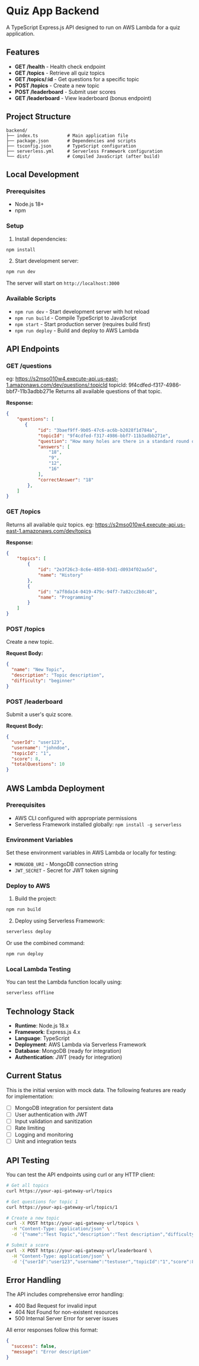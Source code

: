 # Quiz App Backend

A TypeScript Express.js API designed to run on AWS Lambda for a quiz application.

## Features

- **GET /health** - Health check endpoint
- **GET /topics** - Retrieve all quiz topics
- **GET /topics/:id** - Get questions for a specific topic
- **POST /topics** - Create a new topic
- **POST /leaderboard** - Submit user scores
- **GET /leaderboard** - View leaderboard (bonus endpoint)

## Project Structure

```
backend/
├── index.ts           # Main application file
├── package.json       # Dependencies and scripts
├── tsconfig.json      # TypeScript configuration
├── serverless.yml     # Serverless Framework configuration
└── dist/              # Compiled JavaScript (after build)
```

## Local Development

### Prerequisites
- Node.js 18+
- npm

### Setup

1. Install dependencies:
```bash
npm install
```

2. Start development server:
```bash
npm run dev
```

The server will start on `http://localhost:3000`

### Available Scripts

- `npm run dev` - Start development server with hot reload
- `npm run build` - Compile TypeScript to JavaScript
- `npm start` - Start production server (requires build first)
- `npm run deploy` - Build and deploy to AWS Lambda

## API Endpoints

### GET /questions
eg: https://s2mso010w4.execute-api.us-east-1.amazonaws.com/dev/questions/:topicId
topicId: 9f4cdfed-f317-4986-bbf7-11b3adbb271e
Returns all available questions of that topic.

**Response:**
```json
{
    "questions": [
       {
            "id": "3baef9ff-9b05-47c6-ac6b-b2028f1d784a",
            "topicId": "9f4cdfed-f317-4986-bbf7-11b3adbb271e",
            "question": "How many holes are there in a standard round of golf?",
            "answers": [
                "18",
                "9",
                "12",
                "16"
            ],
            "correctAnswer": "18"
        },
    ]
}
```

### GET /topics
Returns all available quiz topics.
eg: https://s2mso010w4.execute-api.us-east-1.amazonaws.com/dev/topics

**Response:**
```json
{
    "topics": [
        {
            "id": "2e3f26c3-8c6e-4850-93d1-d0934f02aa5d",
            "name": "History"
        },
        {
            "id": "a7f8da14-0419-479c-94f7-7a82cc2b8c48",
            "name": "Programming"
        }
    ]
}
```

### POST /topics
Create a new topic.

**Request Body:**
```json
{
  "name": "New Topic",
  "description": "Topic description",
  "difficulty": "beginner"
}
```

### POST /leaderboard
Submit a user's quiz score.

**Request Body:**
```json
{
  "userId": "user123",
  "username": "johndoe",
  "topicId": "1",
  "score": 8,
  "totalQuestions": 10
}
```

## AWS Lambda Deployment

### Prerequisites
- AWS CLI configured with appropriate permissions
- Serverless Framework installed globally: `npm install -g serverless`

### Environment Variables
Set these environment variables in AWS Lambda or locally for testing:

- `MONGODB_URI` - MongoDB connection string
- `JWT_SECRET` - Secret for JWT token signing

### Deploy to AWS

1. Build the project:
```bash
npm run build
```

2. Deploy using Serverless Framework:
```bash
serverless deploy
```

Or use the combined command:
```bash
npm run deploy
```

### Local Lambda Testing
You can test the Lambda function locally using:
```bash
serverless offline
```

## Technology Stack

- **Runtime**: Node.js 18.x
- **Framework**: Express.js 4.x
- **Language**: TypeScript
- **Deployment**: AWS Lambda via Serverless Framework
- **Database**: MongoDB (ready for integration)
- **Authentication**: JWT (ready for integration)

## Current Status

This is the initial version with mock data. The following features are ready for implementation:

- [ ] MongoDB integration for persistent data
- [ ] User authentication with JWT
- [ ] Input validation and sanitization
- [ ] Rate limiting
- [ ] Logging and monitoring
- [ ] Unit and integration tests

## API Testing

You can test the API endpoints using curl or any HTTP client:

```bash
# Get all topics
curl https://your-api-gateway-url/topics

# Get questions for topic 1
curl https://your-api-gateway-url/topics/1

# Create a new topic
curl -X POST https://your-api-gateway-url/topics \
  -H "Content-Type: application/json" \
  -d '{"name":"Test Topic","description":"Test description","difficulty":"beginner"}'

# Submit a score
curl -X POST https://your-api-gateway-url/leaderboard \
  -H "Content-Type: application/json" \
  -d '{"userId":"user123","username":"testuser","topicId":"1","score":8,"totalQuestions":10}'
```

## Error Handling

The API includes comprehensive error handling:
- 400 Bad Request for invalid input
- 404 Not Found for non-existent resources
- 500 Internal Server Error for server issues

All error responses follow this format:
```json
{
  "success": false,
  "message": "Error description"
}
```
